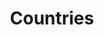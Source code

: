 ---
title: 'Countries'
slug: 'countries'
published: true
categories: [gallery]
content: 'View country-specific data, analyze forest change within a country or subnational jurisdiction, or view country rankings based on forest statistics.'
href: 'http://www.globalforestwatch.org//countries'
href_text: 'View countries'
href_class: 'btn green medium'
source: 'World Resources Institute'
filters: 'boreal-forests, data, global-forest-watch'
---